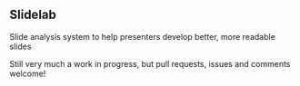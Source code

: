## Slidelab

Slide analysis system to help presenters develop better, more readable slides

Still very much a work in progress, but pull requests, issues and comments welcome!
